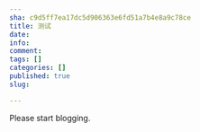 ```yaml
---
sha: c9d5ff7ea17dc5d906363e6fd51a7b4e8a9c78ce
title: 测试
date: 
info: 
comment: 
tags: []
categories: []
published: true
slug: 

---
```

Please start blogging.
